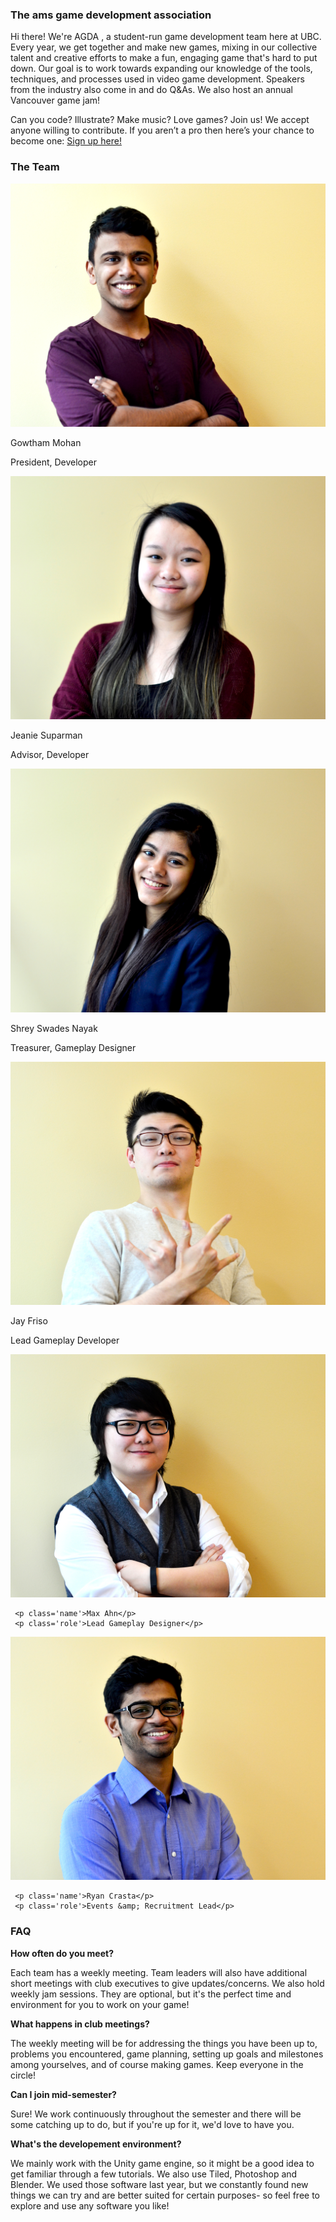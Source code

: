 ### The ams game development association

Hi there! We're AGDA , a student-run game  development team here at UBC. Every year, we get together and make new games, mixing in our collective talent and creative efforts to make a fun, engaging game that's hard to put down. Our goal is to work towards expanding our knowledge of the tools, techniques, and processes used in video game development. Speakers from the industry also come in and do Q&As. We also host an annual Vancouver game jam!



Can you code? Illustrate? Make music? Love games? Join us! We accept anyone willing to contribute. If you aren’t a pro then here’s your chance to become one: [Sign up here!](https://docs.google.com/forms/d/120_DmU-KcXTUjz_B-NMoEUqNyv2p-vMc6qTl5qvhP_0/viewform?usp=send_form)

### The Team

<div class="grid">
  <div class="col-1-3">
		 <img src="images/gowtham.jpg">
     <p class='name'>Gowtham Mohan</p>
     <p class='role'>President, Developer</p>
		 
  </div>
  <div class="col-1-3">
		 <img src="images/jeanie.jpg">
     <p class='name'>Jeanie Suparman</p>
     <p class='role'>Advisor, Developer</p>
		 
  </div>
  <div class="col-1-3">
		 <img src="images/shrey.jpg">
     <p class='name'>Shrey Swades Nayak</p>
     <p class='role'>Treasurer, Gameplay Designer</p>
		 
  </div>
  <div class="col-1-3">
 		 <img src="images/jay.jpg">
     <p class='name'>Jay Friso</p>
     <p class='role'>Lead Gameplay Developer</p>
		 
  </div>
  <div class="col-1-3">
 	 <img src="images/max.jpg">
		
     <p class='name'>Max Ahn</p>
     <p class='role'>Lead Gameplay Designer</p>
		 
  </div>
  <div class="col-1-3">
 	 <img src="images/ryan.jpg">
		
     <p class='name'>Ryan Crasta</p>
     <p class='role'>Events &amp; Recruitment Lead</p>
		 
  </div>
</div>


### FAQ

**How often do you meet?**

Each team has a weekly meeting. Team leaders will also have additional short meetings with club executives to give updates/concerns. We also hold weekly jam sessions. They are optional, but it's the perfect time and environment for you to work on your game!

**What happens in club meetings?**
	
The weekly meeting will be for addressing the things  you have been up to, problems you encountered, game planning, setting up goals and milestones among yourselves, and of course making games.  Keep everyone in the circle!

**Can I join mid-semester?**

Sure! We work continuously throughout the semester and there will be some catching up to do, but if you're up for it, we'd love to have you.

**What's the developement environment?**

We mainly work with the Unity game engine, so it might be a good idea to get familiar through a few tutorials. We also use Tiled, Photoshop and Blender. We used those software last year, but we constantly found new things we can try and are better suited for certain purposes- so feel free to explore and use any software you like! 



